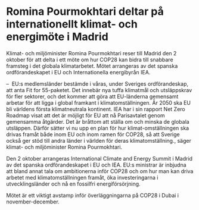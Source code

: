 # Romina Pourmokhtari deltar på internationellt klimat- och energimöte i Madrid

Klimat- och miljöminister Romina Pourmokhtari reser till Madrid den 2 oktober för att delta i ett möte om hur COP28 kan bidra till snabbare framsteg i det globala klimatarbetet. Mötet arrangeras av det spanska ordförandeskapet i EU och Internationella energibyrån IEA.

–  EU:s medlemsländer bestämde i våras, under Sveriges ordförandeskap, att anta Fit for 55-paketet. Det innebär nya tuffa klimatmål och utsläppskrav för fler sektorer, och det kommer att göra att EU-länderna gemensamt arbetar för att ligga i global framkant i klimatomställningen. År 2050 ska EU bli världens första klimatneutrala kontinent. IEA har i sin rapport Net Zero Roadmap visat att det är möjligt för EU att nå Parisavtalet genom gemensamma åtgärder. Det är bråttom att ställa om och minska de globala utsläppen. Därför sätter vi nu upp en plan för hur klimat-omställningen ska drivas framåt både inom EU och inom ramen för COP28, så att Sverige också ger stöd till andra länder i världen för deras klimatomställning., säger klimat- och miljöminister Romina Pourmokhtari.

Den 2 oktober arrangeras International Climate and Energy Summit i Madrid av det spanska ordförandeskapet i EU och IEA. EU:s ministrar är inbjudna att bland annat tala om ambitionerna inför COP28 och om hur man kan driva arbetet med klimatomställningen framåt, öka investeringarna i utvecklingsländer och nå en fossilfri energiförsörjning.

Mötet är ett viktigt avstamp inför överläggningarna på COP28 i Dubai i november-december.
